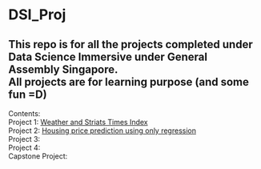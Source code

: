 # DSI_Proj
This repo is for all the projects completed under Data Science Immersive under General Assembly Singapore.  
All projects are for learning purpose (and some fun =D)
---
Contents:  
Project 1: [Weather and Striats Times Index](/project_1)  
Project 2: [Housing price prediction using only regression](/project_2)   
Project 3:   
Project 4:  
Capstone Project:   
